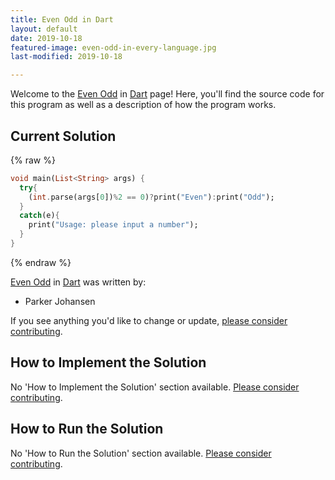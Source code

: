 ```yaml
---
title: Even Odd in Dart
layout: default
date: 2019-10-18
featured-image: even-odd-in-every-language.jpg
last-modified: 2019-10-18

---
```


Welcome to the [Even Odd](https://rzuckerm.github.io/sample-programs-website-copy/projects/even-odd) in [Dart](https://rzuckerm.github.io/sample-programs-website-copy/languages/dart) page! Here, you'll find the source code for this program as well as a description of how the program works.

## Current Solution

{% raw %}

```dart
void main(List<String> args) {
  try{
    (int.parse(args[0])%2 == 0)?print("Even"):print("Odd");
  }
  catch(e){
    print("Usage: please input a number");
  }
}
```

{% endraw %}

[Even Odd](https://rzuckerm.github.io/sample-programs-website-copy/projects/even-odd) in [Dart](https://rzuckerm.github.io/sample-programs-website-copy/languages/dart) was written by:

- Parker Johansen

If you see anything you'd like to change or update, [please consider contributing](https://github.com/TheRenegadeCoder/sample-programs).

## How to Implement the Solution

No 'How to Implement the Solution' section available. [Please consider contributing](https://github.com/TheRenegadeCoder/sample-programs-website).

## How to Run the Solution

No 'How to Run the Solution' section available. [Please consider contributing](https://github.com/TheRenegadeCoder/sample-programs-website).